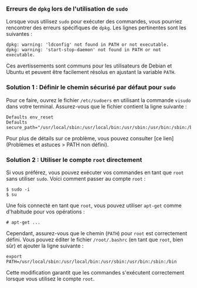 ### Erreurs de `dpkg` lors de l'utilisation de `sudo`

Lorsque vous utilisez `sudo` pour exécuter des commandes, vous pourriez rencontrer des erreurs spécifiques de `dpkg`. Les lignes pertinentes sont les suivantes :

```
dpkg: warning: 'ldconfig' not found in PATH or not executable.
dpkg: warning: 'start-stop-daemon' not found in PATH or not executable.
```

Ces avertissements sont communs pour les utilisateurs de Debian et Ubuntu et peuvent être facilement résolus en ajustant la variable `PATH`.

### Solution 1 : Définir le chemin sécurisé par défaut pour `sudo`

Pour ce faire, ouvrez le fichier `/etc/sudoers` en utilisant la commande `visudo` dans votre terminal. Assurez-vous que le fichier contient la ligne suivante :

```shell
Defaults env_reset
Defaults secure_path="/usr/local/sbin:/usr/local/bin:/usr/sbin:/usr/bin:/sbin:/bin"
```

Pour plus de détails sur ce problème, vous pouvez consulter [ce lien](Problèmes et astuces > PATH non défini).

### Solution 2 : Utiliser le compte `root` directement

Si vous préférez, vous pouvez exécuter vos commandes en tant que `root` sans utiliser `sudo`. Voici comment passer au compte `root` :

```shell
$ sudo -i
$ su
```

Une fois connecté en tant que `root`, vous pouvez utiliser `apt-get` comme d'habitude pour vos opérations :

```shell
# apt-get ...
```

Cependant, assurez-vous que le chemin (`PATH`) pour `root` est correctement défini. Vous pouvez éditer le fichier `/root/.bashrc` (en tant que `root`, bien sûr) et ajouter la ligne suivante :

```shell
export PATH=/usr/local/sbin:/usr/local/bin:/usr/sbin:/usr/bin:/sbin:/bin
```

Cette modification garantit que les commandes s'exécutent correctement lorsque vous utilisez le compte `root`.

